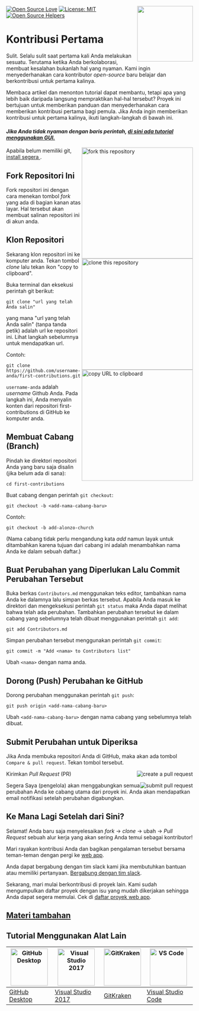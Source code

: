 [![Open Source Love](https://badges.frapsoft.com/os/v1/open-source.svg?v=103)](https://github.com/ellerbrock/open-source-badges/)
[<img align="right" width="150" src="https://firstcontributions.github.io/assets/Readme/join-slack-team.png">](https://join.slack.com/t/firstcontributors/shared_invite/enQtNjkxNzQwNzA2MTMwLTVhMWJjNjg2ODRlNWZhNjIzYjgwNDIyZWYwZjhjYTQ4OTBjMWM0MmFhZDUxNzBiYzczMGNiYzcxNjkzZDZlMDM)
[![License: MIT](https://img.shields.io/badge/License-MIT-green.svg)](https://opensource.org/licenses/MIT)
[![Open Source Helpers](https://www.codetriage.com/roshanjossey/first-contributions/badges/users.svg)](https://www.codetriage.com/roshanjossey/first-contributions)

# Kontribusi Pertama

Sulit. Selalu sulit saat pertama kali Anda melakukan sesuatu. Terutama ketika Anda berkolaborasi, membuat kesalahan bukanlah hal yang nyaman. Kami ingin menyederhanakan cara kontributor *open-source* baru belajar dan berkontribusi untuk pertama kalinya.

Membaca artikel dan menonton tutorial dapat membantu, tetapi apa yang lebih baik daripada langsung mempraktikan hal-hal tersebut? Proyek ini bertujuan untuk memberikan panduan dan menyederhanakan cara memberikan kontribusi pertama bagi pemula. Jika Anda ingin memberikan kontribusi untuk pertama kalinya, ikuti langkah-langkah di bawah ini.

#### _Jika Anda tidak nyaman dengan baris perintah, [di sini ada tutorial menggunakan GUI.](#Tutorial-Menggunakan-Alat-Lain)_

<img align="right" width="300" src="https://firstcontributions.github.io/assets/Readme/fork.png" alt="fork this repository" />

Apabila belum memiliki git, [ install segera ](https://help.github.com/articles/set-up-git/).

## Fork Repositori Ini

Fork repositori ini dengan cara menekan tombol *fork* yang ada di bagian kanan atas layar.
Hal tersebut akan membuat salinan repositori ini di akun anda.

## Klon Repositori

<img align="right" width="300" src="https://firstcontributions.github.io/assets/Readme/clone.png" alt="clone this repository" />

Sekarang klon repositori ini ke komputer anda. Tekan tombol *clone* lalu tekan ikon "copy to clipboard".

Buka terminal dan eksekusi perintah git berikut:

```
git clone "url yang telah Anda salin"
```

yang mana "url yang telah Anda salin" (tanpa tanda petik) adalah url ke repositori ini. Lihat langkah sebelumnya untuk mendapatkan url.

<img align="right" width="300" src="https://firstcontributions.github.io/assets/Readme/copy-to-clipboard.png" alt="copy URL to clipboard" />

Contoh:

```
git clone https://github.com/username-anda/first-contributions.git
```

`username-anda` adalah *username* Github Anda. Pada langkah ini, Anda menyalin konten dari repositori first-contributions di GitHub ke komputer anda.

## Membuat Cabang (Branch)

Pindah ke direktori repositori Anda yang baru saja disalin (jika belum ada di sana):

```
cd first-contributions
```

Buat cabang dengan perintah `git checkout`:

```
git checkout -b <add-nama-cabang-baru>
```

Contoh:

```
git checkout -b add-alonzo-church
```

(Nama cabang tidak perlu mengandung kata _add_ namun layak untuk ditambahkan karena tujuan dari cabang ini adalah menambahkan nama Anda ke dalam sebuah daftar.)

## Buat Perubahan yang Diperlukan Lalu Commit Perubahan Tersebut

Buka berkas `Contributors.md` menggunakan teks editor, tambahkan nama Anda ke dalamnya lalu simpan berkas tersebut. Apabila Anda masuk ke direktori dan mengeksekusi perintah `git status` maka Anda dapat melihat bahwa telah ada perubahan. Tambahkan perubahan tersebut ke dalam cabang yang sebelumnya telah dibuat menggunakan perintah `git add`:

```
git add Contributors.md
```

Simpan perubahan tersebut menggunakan perintah `git commit`:

```
git commit -m "Add <nama> to Contributors list"
```

Ubah `<nama>` dengan nama anda.

## Dorong (Push) Perubahan ke GitHub

Dorong perubahan menggunakan perintah `git push`:

```
git push origin <add-nama-cabang-baru>
```

Ubah `<add-nama-cabang-baru>` dengan nama cabang yang sebelumnya telah dibuat.

## Submit Perubahan untuk Diperiksa

Jika Anda membuka repositori Anda di GitHub, maka akan ada tombol `Compare & pull request`. Tekan tombol tersebut.

<img style="float: right;" src="https://firstcontributions.github.io/assets/Readme/compare-and-pull.png" alt="create a pull request" />

Kirimkan *Pull Request* (PR)

<img style="float: right;" src="https://firstcontributions.github.io/assets/Readme/submit-pull-request.png" alt="submit pull request" />

Segera Saya (pengelola) akan menggabungkan semua perubahan Anda ke cabang utama dari proyek ini. Anda akan mendapatkan email notifikasi setelah perubahan digabungkan.

## Ke Mana Lagi Setelah dari Sini?

Selamat! Anda baru saja menyelesaikan *fork* -> *clone* -> ubah -> *Pull Request* sebuah alur kerja yang akan sering Anda temui sebagai kontributor!

Mari rayakan kontribusi Anda dan bagikan pengalaman tersebut bersama teman-teman dengan pergi ke [web app](https://roshanjossey.github.io/first-contributions/#social-share).

Anda dapat bergabung dengan tim slack kami jika membutuhkan bantuan atau memiliki pertanyaan. [Bergabung dengan tim slack](https://join.slack.com/t/firstcontributors/shared_invite/enQtMzE1MTYwNzI3ODQ0LTZiMDA2OGI2NTYyNjM1MTFiNTc4YTRhZTg4OWZjMzA0ZWZmY2UxYzVkMzI1ZmVmOWI4ODdkZWQwNTM2NDVmNjY).

Sekarang, mari mulai berkontribusi di proyek lain. Kami sudah mengumpulkan daftar proyek dengan isu yang mudah dikerjakan sehingga Anda dapat segera memulai. Cek di [daftar proyek web app](https://roshanjossey.github.io/first-contributions/#project-list).

## [ Materi tambahan ](../additional-material/git_workflow_scenarios/additional-material.md)

## Tutorial Menggunakan Alat Lain


| <a href="../gui-tool-tutorials/github-desktop-tutorial.md"><img alt="GitHub Desktop" src="https://desktop.github.com/images/desktop-icon.svg" width="100"></a> | <a href="../gui-tool-tutorials/github-windows-vs2017-tutorial.md"><img alt="Visual Studio 2017" src="https://upload.wikimedia.org/wikipedia/commons/c/cd/Visual_Studio_2017_Logo.svg" width="100"></a> | <a href="../gui-tool-tutorials/gitkraken-tutorial.md"><img alt="GitKraken" src="https://firstcontributions.github.io/assets/gui-tool-tutorials/gitkraken-tutorial/gk-icon.png" width="100"></a> | <a href="../gui-tool-tutorials/github-windows-vs-code-tutorial.md"><img alt="VS Code" src="https://upload.wikimedia.org/wikipedia/commons/2/2d/Visual_Studio_Code_1.18_icon.svg" width=100></a> |
| ---------------------------------------------------------------------------------------------------------------------------------------- | -------------------------------------------------------------------------------------------------------------------------------------------------------------------------------- | ----------------------------------------------------------------------------------------------- | ------------------------------------------------------------------------------------------------------------------------------------------------------------------------- |
| [GitHub Desktop](../gui-tool-tutorials/github-desktop-tutorial.md)                                                                                             | [Visual Studio 2017](../gui-tool-tutorials/github-windows-vs2017-tutorial.md)                                                                                                                          | [GitKraken](../gui-tool-tutorials/gitkraken-tutorial.md)                                                              | [Visual Studio Code](../gui-tool-tutorials/github-windows-vs-code-tutorial.md)                                                                                                                  | [Atlassian Sourcetree](gui-tool-tutorials/sourcetree-macos-tutorial.md)                                                                                                                                      | [IntelliJ IDEA](gui-tool-tutorials/github-windows-intellij-tutorial.md)                                                                                                                                                          |
